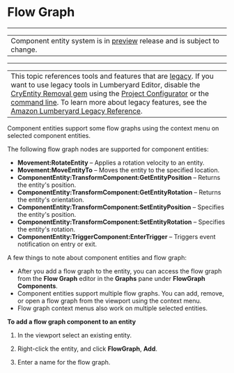 # Flow Graph<a name="component-flowgraph"></a>


****  

|  | 
| --- |
| Component entity system is in [preview](https://docs.aws.amazon.com/lumberyard/latest/userguide/ly-glos-chap.html#preview) release and is subject to change\.  | 


****  

|  | 
| --- |
| This topic references tools and features that are [legacy](https://docs.aws.amazon.com/lumberyard/latest/userguide/ly-glos-chap.html#legacy)\. If you want to use legacy tools in Lumberyard Editor, disable the [CryEntity Removal gem](https://docs.aws.amazon.com/lumberyard/latest/userguide/gems-system-cryentity-removal-gem.html) using the [Project Configurator](https://docs.aws.amazon.com/lumberyard/latest/userguide/configurator-intro.html) or the [command line](https://docs.aws.amazon.com/lumberyard/latest/userguide/lmbr-exe.html)\. To learn more about legacy features, see the [Amazon Lumberyard Legacy Reference](https://docs.aws.amazon.com/lumberyard/latest/legacyreference/)\. | 

Component entities support some flow graphs using the context menu on selected component entities\.

The following flow graph nodes are supported for component entities:
+ **Movement:RotateEntity** – Applies a rotation velocity to an entity\.
+ **Movement:MoveEntityTo** – Moves the entity to the specified location\.
+ **ComponentEntity:TransformComponent:GetEntityPosition** – Returns the entity's position\.
+ **ComponentEntity:TransformComponent:GetEntityRotation** – Returns the entity's orientation\.
+ **ComponentEntity:TransformComponent:SetEntityPosition** – Specifies the entity's position\.
+ **ComponentEntity:TransformComponent:SetEntityRotation** – Specifies the entity's rotation\.
+ **ComponentEntity:TriggerComponent:EnterTrigger** – Triggers event notification on entry or exit\.

A few things to note about component entities and flow graph:
+ After you add a flow graph to the entity, you can access the flow graph from the **Flow Graph** editor in the **Graphs** pane under **FlowGraph Components**\.
+ Component entities support multiple flow graphs\. You can add, remove, or open a flow graph from the viewport using the context menu\.
+ Flow graph context menus also work on multiple selected entities\.

**To add a flow graph component to an entity**

1. In the viewport select an existing entity\.

1. Right\-click the entity, and click **FlowGraph**, **Add**\.

1. Enter a name for the flow graph\.